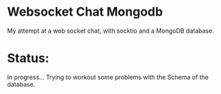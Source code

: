 # Websocket Chat Mongodb
My attempt at a web socket chat, with socktio and a MongoDB database.

# Status:
In progress...
Trying to workout some problems with the Schema of the database.
